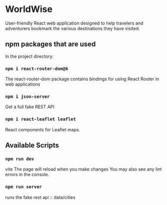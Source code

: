 # WorldWise
User-friendly React web application designed to help travelers and adventurers bookmark the various destinations they have visited. 

## npm packages that are used

In the project directory:
 
### `npm i react-router-dom@6`
The react-router-dom package contains bindings for using React Router in web applications

### `npm i json-server`   
Get a full fake REST API 

### `npm i react-leaflet leaflet`
React components for Leaflet maps.


## Available Scripts
### `npm run dev`

vite 
The page will reload when you make changes
You may also see any lint errors in the console.

### `npm run server`
runs the fake rest api :: data/cities
